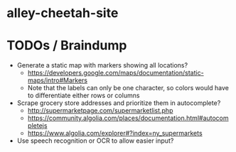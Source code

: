 # alley-cheetah-site

# TODOs / Braindump

* Generate a static map with markers showing all locations?
  * https://developers.google.com/maps/documentation/static-maps/intro#Markers
  * Note that the labels can only be one character, so colors would have to differentiate either rows or columns
* Scrape grocery store addresses and prioritize them in autocomplete?
  * http://supermarketpage.com/supermarketlist.php
  * https://community.algolia.com/places/documentation.html#autocompletejs
  * https://www.algolia.com/explorer#?index=ny_supermarkets
* Use speech recognition or OCR to allow easier input?
